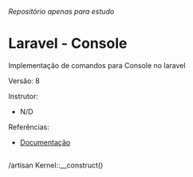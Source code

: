 _Repositório apenas para estudo_

# Laravel - Console

Implementação de comandos para Console no laravel

Versão: 8

Instrutor:

-   N/D

Referências:

-   [Documentação](https://laravel.com/docs/8.x/artisan)


##

/artisan
Kernel::__construct()
